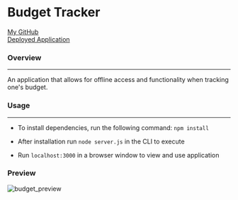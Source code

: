# Budget Tracker

[My GitHub](https://github.com/asharma1398)
<br>
[Deployed Application](https://track-your-budget-now.herokuapp.com/)

### Overview 
***

An application that allows for offline access and functionality when tracking one's budget.

### Usage 
***

- To install dependencies, run the following command: ```npm install```

- After installation run ```node server.js``` in the CLI to execute

- Run ```localhost:3000``` in a browser window to view and use application

### Preview 

![budget_preview](public/assets/images/budget.gif)